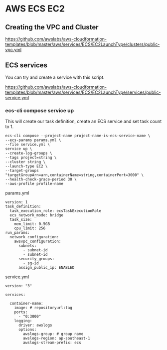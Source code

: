 <!-- Space: DOS -->
<!-- Parent: Create -->

# AWS ECS EC2

## Creating the VPC and Cluster

https://github.com/awslabs/aws-cloudformation-templates/blob/master/aws/services/ECS/EC2LaunchType/clusters/public-vpc.yml

## ECS services

You can try and create a service with this script. 

https://github.com/awslabs/aws-cloudformation-templates/blob/master/aws/services/ECS/EC2LaunchType/services/public-service.yml

### ecs-cli compose service up
This will create our task definition, create an ECS service and set task count to 1.

```
ecs-cli compose --project-name project-name-is-ecs-service-name \
--ecs-params params.yml \
--file service.yml \
service up \
--create-log-groups \
--tags project=string \
--cluster string \
--launch-type EC2 \
--target-groups "targetGroupArn=arn,containerName=string,containerPort=3000" \
--health-check-grace-period 30 \
--aws-profile profile-name
```

params.yml
```
version: 1
task_definition:
  task_execution_role: ecsTaskExecutionRole
  ecs_network_mode: bridge
  task_size:
    mem_limit: 0.5GB
    cpu_limit: 256
run_params:
  network_configuration:
    awsvpc_configuration:
      subnets:
        - subnet-id
        - subnet-id
      security_groups:
        - sg-id
      assign_public_ip: ENABLED

```

service.yml
```
version: "3"

services:

  container-name:
    image: # repositoryurl:tag
    ports:
      - "0:3000"
    logging:
      driver: awslogs
      options:
        awslogs-group: # group name
        awslogs-region: ap-southeast-1
        awslogs-stream-prefix: ecs

```
